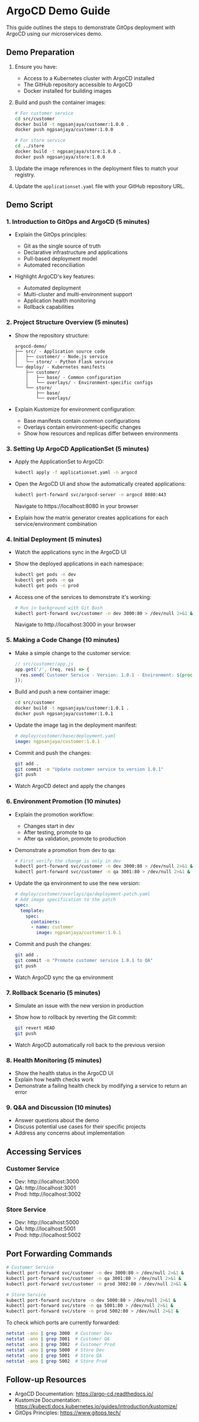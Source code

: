 # ArgoCD Demo Guide

This guide outlines the steps to demonstrate GitOps deployment with ArgoCD using our microservices demo.

## Demo Preparation

1. Ensure you have:
   - Access to a Kubernetes cluster with ArgoCD installed
   - The GitHub repository accessible to ArgoCD
   - Docker installed for building images

2. Build and push the container images:
   ```bash
   # For customer service
   cd src/customer
   docker build -t ngpsanjaya/customer:1.0.0 .
   docker push ngpsanjaya/customer:1.0.0
   
   # For store service
   cd ../store
   docker build -t ngpsanjaya/store:1.0.0 .
   docker push ngpsanjaya/store:1.0.0
   ```

3. Update the image references in the deployment files to match your registry.

4. Update the `applicationset.yaml` file with your GitHub repository URL.

## Demo Script

### 1. Introduction to GitOps and ArgoCD (5 minutes)

- Explain the GitOps principles:
  - Git as the single source of truth
  - Declarative infrastructure and applications
  - Pull-based deployment model
  - Automated reconciliation

- Highlight ArgoCD's key features:
  - Automated deployment
  - Multi-cluster and multi-environment support
  - Application health monitoring
  - Rollback capabilities

### 2. Project Structure Overview (5 minutes)

- Show the repository structure:
  ```
  argocd-demo/
  ├── src/ - Application source code
  │   ├── customer/ - Node.js service
  │   └── store/ - Python Flask service
  └── deploy/ - Kubernetes manifests
      ├── customer/
      │   ├── base/ - Common configuration
      │   └── overlays/ - Environment-specific configs
      └── store/
          ├── base/
          └── overlays/
  ```

- Explain Kustomize for environment configuration:
  - Base manifests contain common configurations
  - Overlays contain environment-specific changes
  - Show how resources and replicas differ between environments

### 3. Setting Up ArgoCD ApplicationSet (5 minutes)

- Apply the ApplicationSet to ArgoCD:
  ```bash
  kubectl apply -f applicationset.yaml -n argocd
  ```

- Open the ArgoCD UI and show the automatically created applications:
  ```bash
  kubectl port-forward svc/argocd-server -n argocd 8080:443
  ```
  Navigate to https://localhost:8080 in your browser

- Explain how the matrix generator creates applications for each service/environment combination

### 4. Initial Deployment (5 minutes)

- Watch the applications sync in the ArgoCD UI
- Show the deployed applications in each namespace:
  ```bash
  kubectl get pods -n dev
  kubectl get pods -n qa
  kubectl get pods -n prod
  ```

- Access one of the services to demonstrate it's working:
  ```bash
  # Run in background with Git Bash
  kubectl port-forward svc/customer -n dev 3000:80 > /dev/null 2>&1 &
  ```
  Navigate to http://localhost:3000 in your browser

### 5. Making a Code Change (10 minutes)

- Make a simple change to the customer service:
  ```javascript
  // src/customer/app.js
  app.get('/', (req, res) => {
    res.send(`Customer Service - Version: 1.0.1 - Environment: ${process.env.NODE_ENV || 'development'}`);
  });
  ```

- Build and push a new container image:
  ```bash
  cd src/customer
  docker build -t ngpsanjaya/customer:1.0.1 .
  docker push ngpsanjaya/customer:1.0.1
  ```

- Update the image tag in the deployment manifest:
  ```yaml
  # deploy/customer/base/deployment.yaml
  image: ngpsanjaya/customer:1.0.1
  ```

- Commit and push the changes:
  ```bash
  git add .
  git commit -m "Update customer service to version 1.0.1"
  git push
  ```

- Watch ArgoCD detect and apply the changes

### 6. Environment Promotion (10 minutes)

- Explain the promotion workflow:
  - Changes start in dev
  - After testing, promote to qa
  - After qa validation, promote to production

- Demonstrate a promotion from dev to qa:
  ```bash
  # First verify the change is only in dev
  kubectl port-forward svc/customer -n dev 3000:80 > /dev/null 2>&1 &
  kubectl port-forward svc/customer -n qa 3001:80 > /dev/null 2>&1 &
  ```

- Update the qa environment to use the new version:
  ```yaml
  # deploy/customer/overlays/qa/deployment-patch.yaml
  # Add image specification to the patch
  spec:
    template:
      spec:
        containers:
        - name: customer
          image: ngpsanjaya/customer:1.0.1
  ```

- Commit and push the changes:
  ```bash
  git add .
  git commit -m "Promote customer service 1.0.1 to QA"
  git push
  ```

- Watch ArgoCD sync the qa environment

### 7. Rollback Scenario (5 minutes)

- Simulate an issue with the new version in production
- Show how to rollback by reverting the Git commit:
  ```bash
  git revert HEAD
  git push
  ```

- Watch ArgoCD automatically roll back to the previous version

### 8. Health Monitoring (5 minutes)

- Show the health status in the ArgoCD UI
- Explain how health checks work
- Demonstrate a failing health check by modifying a service to return an error

### 9. Q&A and Discussion (10 minutes)

- Answer questions about the demo
- Discuss potential use cases for their specific projects
- Address any concerns about implementation

## Accessing Services

### Customer Service
- Dev: http://localhost:3000
- QA: http://localhost:3001
- Prod: http://localhost:3002

### Store Service
- Dev: http://localhost:5000
- QA: http://localhost:5001
- Prod: http://localhost:5002

## Port Forwarding Commands

```bash
# Customer Service
kubectl port-forward svc/customer -n dev 3000:80 > /dev/null 2>&1 &
kubectl port-forward svc/customer -n qa 3001:80 > /dev/null 2>&1 &
kubectl port-forward svc/customer -n prod 3002:80 > /dev/null 2>&1 &

# Store Service
kubectl port-forward svc/store -n dev 5000:80 > /dev/null 2>&1 &
kubectl port-forward svc/store -n qa 5001:80 > /dev/null 2>&1 &
kubectl port-forward svc/store -n prod 5002:80 > /dev/null 2>&1 &
```

To check which ports are currently forwarded:
```bash
netstat -ano | grep 3000  # Customer Dev
netstat -ano | grep 3001  # Customer QA
netstat -ano | grep 3002  # Customer Prod
netstat -ano | grep 5000  # Store Dev
netstat -ano | grep 5001  # Store QA
netstat -ano | grep 5002  # Store Prod
```

## Follow-up Resources

- ArgoCD Documentation: https://argo-cd.readthedocs.io/
- Kustomize Documentation: https://kubectl.docs.kubernetes.io/guides/introduction/kustomize/
- GitOps Principles: https://www.gitops.tech/
